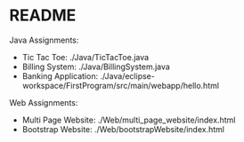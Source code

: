 # README

Java Assignments:
- Tic Tac Toe: ./Java/TicTacToe.java
- Billing System: ./Java/BillingSystem.java
- Banking Application: ./Java/eclipse-workspace/FirstProgram/src/main/webapp/hello.html

Web Assignments:
- Multi Page Website: ./Web/multi_page_website/index.html
- Bootstrap Website: ./Web/bootstrapWebsite/index.html